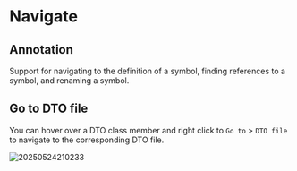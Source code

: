 # Navigate

## Annotation

Support for navigating to the definition of a symbol, finding references to a symbol, and renaming a symbol.

## Go to DTO file

You can hover over a DTO class member and right click to `Go to` > `DTO file` to navigate to the corresponding DTO file.

![20250524210233](https://s2.loli.net/2025/05/24/Ngwa3lWr1I9DOpG.png)